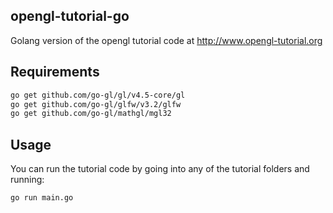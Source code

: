 ## opengl-tutorial-go
Golang version of the opengl tutorial code at http://www.opengl-tutorial.org

## Requirements
```bash
go get github.com/go-gl/gl/v4.5-core/gl
go get github.com/go-gl/glfw/v3.2/glfw
go get github.com/go-gl/mathgl/mgl32
```
## Usage
You can run the tutorial code by going into any of the tutorial folders and running:

```bash
go run main.go
```
